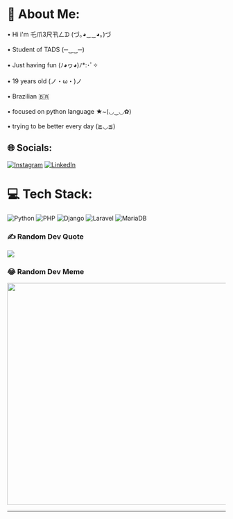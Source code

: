 # 💫 About Me:
• Hi i'm  乇爪3尺卂ㄥᗪ  (づ｡◕‿‿◕｡)づ<br><br>• Student of TADS     (─‿‿─)<br><br>• Just having fun     (ﾉ◕ヮ◕)ﾉ*:･ﾟ✧<br><br>• 19 years old          (ノ・ω・)ノ<br><br>• Brazilian 🇧🇷 <br><br>• focused on python language ★~(◡‿◡✿)<br><br>• trying to be better every day   (≧◡≦)<br>


## 🌐 Socials:
[![Instagram](https://img.shields.io/badge/Instagram-%23E4405F.svg?logo=Instagram&logoColor=white)](https://instagram.com/antonio_neto045) [![LinkedIn](https://img.shields.io/badge/LinkedIn-%230077B5.svg?logo=linkedin&logoColor=white)](https://linkedin.com/in/antonio-diogenes-625b84248) 

# 💻 Tech Stack:
![Python](https://img.shields.io/badge/python-3670A0?style=for-the-badge&logo=python&logoColor=ffdd54) ![PHP](https://img.shields.io/badge/php-%23777BB4.svg?style=for-the-badge&logo=php&logoColor=white) ![Django](https://img.shields.io/badge/django-%23092E20.svg?style=for-the-badge&logo=django&logoColor=white) ![Laravel](https://img.shields.io/badge/laravel-%23FF2D20.svg?style=for-the-badge&logo=laravel&logoColor=white) ![MariaDB](https://img.shields.io/badge/MariaDB-003545?style=for-the-badge&logo=mariadb&logoColor=white)


### ✍️ Random Dev Quote
![](https://quotes-github-readme.vercel.app/api?type=horizontal&theme=merko)

### 😂 Random Dev Meme
<img src="https://random-memer.herokuapp.com/" width="512px"/>

---


<!-- Proudly created with GPRM ( https://gprm.itsvg.in ) -->
